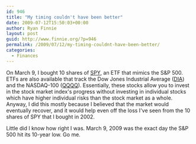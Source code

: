 ```yaml
---
id: 946
title: "My timing couldn't have been better"
date: 2009-07-12T15:50:03+00:00
author: Ryan Finnie
layout: post
guid: http://www.finnie.org/?p=946
permalink: /2009/07/12/my-timing-couldnt-have-been-better/
categories:
  - Finances
---
```

On March 9, I bought 10 shares of [SPY](http://www.google.com/finance?q=SPY), an ETF that mimics the S&P 500. ETFs are also available that track the Dow Jones Industrial Average ([DIA](http://www.google.com/finance?q=DIA)) and the NASDAQ-100 ([QQQQ](http://www.google.com/finance?q=QQQQ)). Essentially, these stocks allow you to invest in the stock market index's progress without investing in individual stocks which have higher individual risks than the stock market as a whole. Anyway, I did this mostly because I believed that the market would eventually recover, and it would help even off the loss I've seen from the 10 shares of SPY that I bought in 2002.

Little did I know how right I was. March 9, 2009 was the exact day the S&P 500 hit its 10-year low. Go me.
